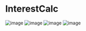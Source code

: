# InterestCalc
![image](https://github.com/user-attachments/assets/d3a181ea-ecfe-4ab7-ae4c-12ec4436239a)
![image](https://github.com/user-attachments/assets/ec15c49b-b0da-4475-8066-b036975558ae)
![image](https://github.com/user-attachments/assets/8f2df144-6b27-4fab-bc1b-28cd0e199b86)
![image](https://github.com/user-attachments/assets/6f341b3f-b62e-4478-8448-1ac05b2af7a5)


